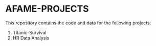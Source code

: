 # AFAME-PROJECTS
This repository contains the code and data for the following projects:
  1. Titanic-Survival
  2. HR Data Analysis 

